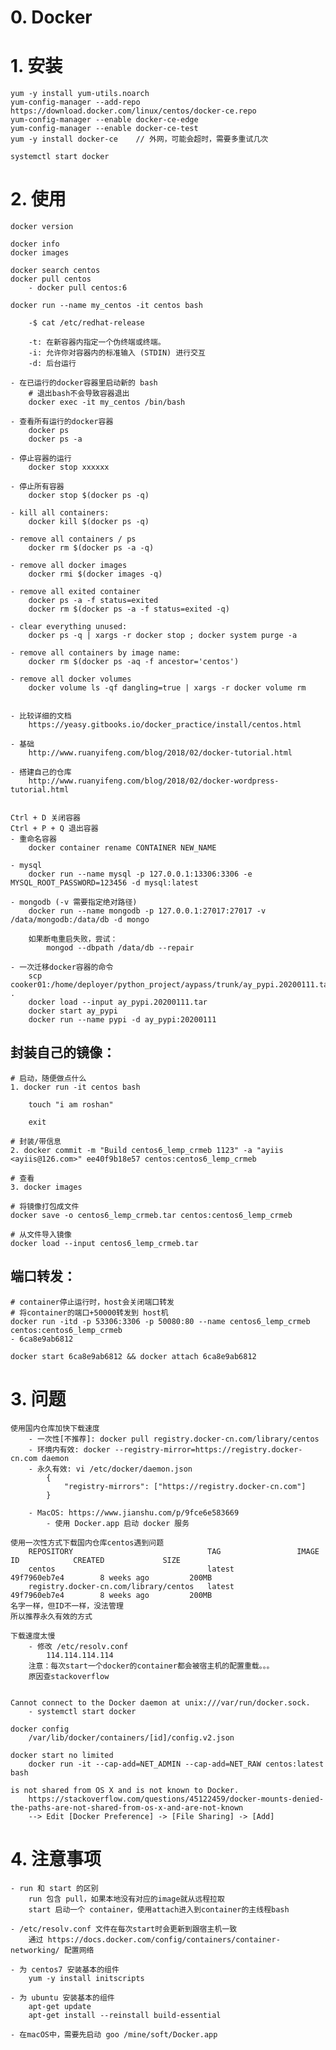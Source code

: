 # 0. Docker


# 1. 安装

    yum -y install yum-utils.noarch
    yum-config-manager --add-repo https://download.docker.com/linux/centos/docker-ce.repo
    yum-config-manager --enable docker-ce-edge
    yum-config-manager --enable docker-ce-test
    yum -y install docker-ce    // 外网，可能会超时，需要多重试几次

    systemctl start docker


# 2. 使用

    docker version

    docker info
    docker images

    docker search centos
    docker pull centos
        - docker pull centos:6

    docker run --name my_centos -it centos bash

        -$ cat /etc/redhat-release

        -t: 在新容器内指定一个伪终端或终端。
        -i: 允许你对容器内的标准输入 (STDIN) 进行交互
        -d: 后台运行

    - 在已运行的docker容器里启动新的 bash
        # 退出bash不会导致容器退出
        docker exec -it my_centos /bin/bash

    - 查看所有运行的docker容器
        docker ps
        docker ps -a

    - 停止容器的运行
        docker stop xxxxxx

    - 停止所有容器
        docker stop $(docker ps -q)

    - kill all containers:
        docker kill $(docker ps -q)

    - remove all containers / ps
        docker rm $(docker ps -a -q)

    - remove all docker images
        docker rmi $(docker images -q)

    - remove all exited container
        docker ps -a -f status=exited
        docker rm $(docker ps -a -f status=exited -q)

    - clear everything unused:
        docker ps -q | xargs -r docker stop ; docker system purge -a

    - remove all containers by image name:
        docker rm $(docker ps -aq -f ancestor='centos')

    - remove all docker volumes
        docker volume ls -qf dangling=true | xargs -r docker volume rm


    - 比较详细的文档
        https://yeasy.gitbooks.io/docker_practice/install/centos.html

    - 基础
        http://www.ruanyifeng.com/blog/2018/02/docker-tutorial.html

    - 搭建自己的仓库
        http://www.ruanyifeng.com/blog/2018/02/docker-wordpress-tutorial.html


    Ctrl + D 关闭容器
    Ctrl + P + Q 退出容器
    - 重命名容器
        docker container rename CONTAINER NEW_NAME

    - mysql
        docker run --name mysql -p 127.0.0.1:13306:3306 -e MYSQL_ROOT_PASSWORD=123456 -d mysql:latest

    - mongodb (-v 需要指定绝对路径)
        docker run --name mongodb -p 127.0.0.1:27017:27017 -v /data/mongodb:/data/db -d mongo

        如果断电重启失败，尝试：
            mongod --dbpath /data/db --repair

    - 一次迁移docker容器的命令
        scp cooker01:/home/deployer/python_project/aypass/trunk/ay_pypi.20200111.tar .
        docker load --input ay_pypi.20200111.tar
        docker start ay_pypi
        docker run --name pypi -d ay_pypi:20200111


## 封装自己的镜像：

    # 启动，随便做点什么
    1. docker run -it centos bash

        touch "i am roshan"

        exit

    # 封装/带信息
    2. docker commit -m "Build centos6_lemp_crmeb 1123" -a "ayiis <ayiis@126.com>" ee40f9b18e57 centos:centos6_lemp_crmeb

    # 查看
    3. docker images

    # 将镜像打包成文件
    docker save -o centos6_lemp_crmeb.tar centos:centos6_lemp_crmeb

    # 从文件导入镜像
    docker load --input centos6_lemp_crmeb.tar


## 端口转发：

    # container停止运行时，host会关闭端口转发
    # 将container的端口+50000转发到 host机
    docker run -itd -p 53306:3306 -p 50080:80 --name centos6_lemp_crmeb centos:centos6_lemp_crmeb
    - 6ca8e9ab6812

    docker start 6ca8e9ab6812 && docker attach 6ca8e9ab6812


# 3. 问题


    使用国内仓库加快下载速度
        - 一次性[不推荐]: docker pull registry.docker-cn.com/library/centos
        - 环境内有效: docker --registry-mirror=https://registry.docker-cn.com daemon
        - 永久有效: vi /etc/docker/daemon.json
            {
                "registry-mirrors": ["https://registry.docker-cn.com"]
            }

        - MacOS: https://www.jianshu.com/p/9fce6e583669
            - 使用 Docker.app 启动 docker 服务

    使用一次性方式下载国内仓库centos遇到问题
        REPOSITORY                              TAG                 IMAGE ID            CREATED             SIZE
        centos                                  latest              49f7960eb7e4        8 weeks ago         200MB
        registry.docker-cn.com/library/centos   latest              49f7960eb7e4        8 weeks ago         200MB
    名字一样，但ID不一样，没法管理
    所以推荐永久有效的方式

    下载速度太慢
        - 修改 /etc/resolv.conf
            114.114.114.114
        注意：每次start一个docker的container都会被宿主机的配置重载。。。
        原因查stackoverflow


    Cannot connect to the Docker daemon at unix:///var/run/docker.sock.
        - systemctl start docker

    docker config
        /var/lib/docker/containers/[id]/config.v2.json

    docker start no limited
        docker run -it --cap-add=NET_ADMIN --cap-add=NET_RAW centos:latest bash

    is not shared from OS X and is not known to Docker.
        https://stackoverflow.com/questions/45122459/docker-mounts-denied-the-paths-are-not-shared-from-os-x-and-are-not-known
        --> Edit [Docker Preference] -> [File Sharing] -> [Add]

# 4. 注意事项

    - run 和 start 的区别
        run 包含 pull，如果本地没有对应的image就从远程拉取
        start 启动一个 container，使用attach进入到container的主线程bash

    - /etc/resolv.conf 文件在每次start时会更新到跟宿主机一致
        通过 https://docs.docker.com/config/containers/container-networking/ 配置网络

    - 为 centos7 安装基本的组件
        yum -y install initscripts

    - 为 ubuntu 安装基本的组件
        apt-get update
        apt-get install --reinstall build-essential

    - 在macOS中，需要先启动 goo /mine/soft/Docker.app


